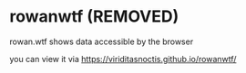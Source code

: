 # rowanwtf (REMOVED)
rowan.wtf shows data accessible by the browser

you can view it via https://viriditasnoctis.github.io/rowanwtf/
